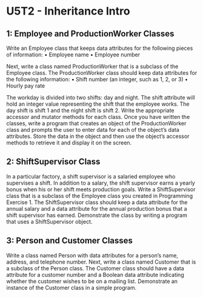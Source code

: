 # U5T2 - Inheritance Intro
## 1: Employee and ProductionWorker Classes
Write an Employee class that keeps data attributes for the following pieces of information:
• Employee name
• Employee number

Next, write a class named ProductionWorker that is a subclass of the Employee class. The
ProductionWorker class should keep data attributes for the following information:
• Shift number (an integer, such as 1, 2, or 3)
• Hourly pay rate

The workday is divided into two shifts: day and night. The shift attribute will hold an
integer value representing the shift that the employee works. The day shift is shift 1 and the
night shift is shift 2. Write the appropriate accessor and mutator methods for each class.
Once you have written the classes, write a program that creates an object of the
ProductionWorker class and prompts the user to enter data for each of the object’s data
attributes. Store the data in the object and then use the object’s accessor methods to retrieve
it and display it on the screen.

## 2: ShiftSupervisor Class
In a particular factory, a shift supervisor is a salaried employee who supervises a shift. In
addition to a salary, the shift supervisor earns a yearly bonus when his or her shift meets
production goals. Write a ShiftSupervisor class that is a subclass of the Employee class
you created in Programming Exercise 1. The ShiftSupervisor class should keep a data
attribute for the annual salary and a data attribute for the annual production bonus that
a shift supervisor has earned. Demonstrate the class by writing a program that uses a
ShiftSupervisor object.

## 3: Person and Customer Classes
Write a class named Person with data attributes for a person’s name, address, and telephone
number. Next, write a class named Customer that is a subclass of the Person class.
The Customer class should have a data attribute for a customer number and a Boolean
data attribute indicating whether the customer wishes to be on a mailing list. Demonstrate
an instance of the Customer class in a simple program.
